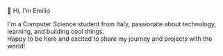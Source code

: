 👋 Hi, I'm Emilio

I'm a Computer Science student from Italy, passionate about technology, learning, and building cool things.  
Happy to be here and excited to share my journey and projects with the world!
